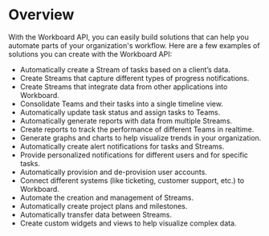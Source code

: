# Overview

With the Workboard API, you can easily build solutions that can help you
automate parts of your organization's workflow. Here are a few examples of
solutions you can create with the Workboard API:

- Automatically create a Stream of tasks based on a client’s data.
- Create Streams that capture different types of progress notifications.
- Create Streams that integrate data from other applications into Workboard.
- Consolidate Teams and their tasks into a single timeline view.
- Automatically update task status and assign tasks to Teams.
- Automatically generate reports with data from multiple Streams.
- Create reports to track the performance of different Teams in realtime.
- Generate graphs and charts to help visualize trends in your organization.
- Automatically create alert notifications for tasks and Streams.
- Provide personalized notifications for different users and for specific
  tasks.
- Automatically provision and de-provision user accounts.
- Connect different systems (like ticketing, customer support, etc.) to
  Workboard.
- Automate the creation and management of Streams.
- Automatically create project plans and milestones.
- Automatically transfer data between Streams.
- Create custom widgets and views to help visualize complex data.

